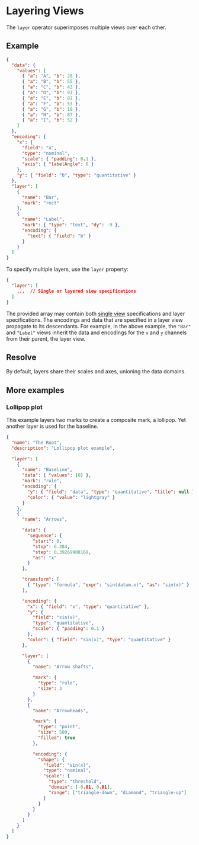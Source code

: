 # Layering Views

The `layer` operator superimposes multiple views over each other.

## Example

<div><genome-spy-doc-embed height="250">

```json
{
  "data": {
    "values": [
      { "a": "A", "b": 28 },
      { "a": "B", "b": 55 },
      { "a": "C", "b": 43 },
      { "a": "D", "b": 91 },
      { "a": "E", "b": 81 },
      { "a": "F", "b": 53 },
      { "a": "G", "b": 19 },
      { "a": "H", "b": 87 },
      { "a": "I", "b": 52 }
    ]
  },
  "encoding": {
    "x": {
      "field": "a",
      "type": "nominal",
      "scale": { "padding": 0.1 },
      "axis": { "labelAngle": 0 }
    },
    "y": { "field": "b", "type": "quantitative" }
  },
  "layer": [
    {
      "name": "Bar",
      "mark": "rect"
    },
    {
      "name": "Label",
      "mark": { "type": "text", "dy": -9 },
      "encoding": {
        "text": { "field": "b" }
      }
    }
  ]
}
```

</genome-spy-doc-embed></div>

To specify multiple layers, use the `layer` property:

```json
{
  "layer": [
    ...  // Single or layered view specifications
  ]
}
```

The provided array may contain both [single
view](../index.md#a-single-view-specification) specifications and layer
specifications. The encodings and data that are specified in a layer view
propagate to its descendants. For example, in the above example, the `"Bar"` and
`"Label"` views inherit the data and encodings for the `x` and `y` channels from
their parent, the layer view.

## Resolve

By default, layers share their scales and axes, unioning the data domains.

## More examples

### Lollipop plot

This example layers two marks to create a composite mark, a lollipop. Yet
another layer is used for the baseline.

<div><genome-spy-doc-embed>

```json
{
  "name": "The Root",
  "description": "Lollipop plot example",

  "layer": [
    {
      "name": "Baseline",
      "data": { "values": [0] },
      "mark": "rule",
      "encoding": {
        "y": { "field": "data", "type": "quantitative", "title": null },
        "color": { "value": "lightgray" }
      }
    },
    {
      "name": "Arrows",

      "data": {
        "sequence": {
          "start": 0,
          "stop": 6.284,
          "step": 0.39269908169,
          "as": "x"
        }
      },

      "transform": [
        { "type": "formula", "expr": "sin(datum.x)", "as": "sin(x)" }
      ],

      "encoding": {
        "x": { "field": "x", "type": "quantitative" },
        "y": {
          "field": "sin(x)",
          "type": "quantitative",
          "scale": { "padding": 0.1 }
        },
        "color": { "field": "sin(x)", "type": "quantitative" }
      },

      "layer": [
        {
          "name": "Arrow shafts",

          "mark": {
            "type": "rule",
            "size": 3
          }
        },
        {
          "name": "Arrowheads",

          "mark": {
            "type": "point",
            "size": 500,
            "filled": true
          },

          "encoding": {
            "shape": {
              "field": "sin(x)",
              "type": "nominal",
              "scale": {
                "type": "threshold",
                "domain": [-0.01, 0.01],
                "range": ["triangle-down", "diamond", "triangle-up"]
              }
            }
          }
        }
      ]
    }
  ]
}
```

</genome-spy-doc-embed></div>
